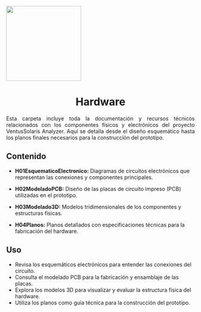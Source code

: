 <p align="left">
  <img src="https://github.com/user-attachments/assets/2cae9b13-d1de-4a5a-a827-643818c98091" width="200">
  <h1 align="center">Hardware</h1>
</p>

<p align="justify">Esta carpeta incluye toda la documentación y recursos técnicos relacionados con los componentes físicos y electrónicos del proyecto VentusSolaris Analyzer. Aquí se detalla desde el diseño esquemático hasta los planos finales necesarios para la construcción del prototipo.</p>

## Contenido

- <strong>H01EsquematicoElectronico:</strong> Diagramas de circuitos electrónicos que representan las conexiones y componentes principales.

- <strong>H02ModeladoPCB:</strong> Diseño de las placas de circuito impreso (PCB) utilizadas en el prototipo.

- <strong>H03Modelado3D:</strong> Modelos tridimensionales de los componentes y estructuras físicas.

- <strong>H04Planos:</strong> Planos detallados con especificaciones técnicas para la fabricación del hardware.

## Uso

- Revisa los esquemáticos electrónicos para entender las conexiones del circuito.
- Consulta el modelado PCB para la fabricación y ensamblaje de las placas.
- Explora los modelos 3D para visualizar y evaluar la estructura física del hardware.
- Utiliza los planos como guía técnica para la construcción del prototipo.